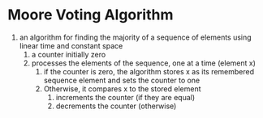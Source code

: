 # Moore Voting Algorithm
1. an algorithm for finding the majority of a sequence of elements using linear time and constant space
    1. a counter initially zero
    2. processes the elements of the sequence, one at a time (element x)
        1.  if the counter is zero, the algorithm stores x as its remembered sequence element and sets the counter to one
        2.  Otherwise, it compares x to the stored element
            1.  increments the counter (if they are equal)
            2.  decrements the counter (otherwise)